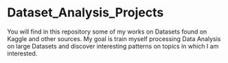# Dataset_Analysis_Projects
You will find in this repository some of my works on Datasets found on Kaggle and other sources. My goal is train myself processing Data Analysis on large Datasets and discover interesting patterns on topics in which I am interested.
